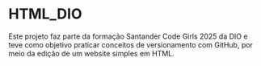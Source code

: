 # HTML_DIO
Este projeto faz parte da formação Santander Code Girls 2025 da DIO e teve como objetivo praticar conceitos de versionamento com GitHub, por meio da edição de um website simples em HTML.  
